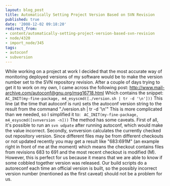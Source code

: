 ```yaml
---
layout: blog_post
title: Automatically Setting Project Version Based on SVN Revision
published: true
date: '2008-12-02 09:18:20'
redirect_from:
- content/automatically-setting-project-version-based-svn-revision
- node/4320
- import_node/345
tags:
- autoconf
- subversion
---
```


While working on a project at work I decided that the most accurate way of monitoring deployed versions of my software would be to make the version number set to the SVN repository revision. After a couple of days trying to get it to work on my own, I came across the following post: http://www.mail-archive.com/autoconf@gnu.org/msg16718.html Which contains the snippet: ` AC_INIT(my-fine-package, m4_esyscmd([./version.sh | tr -d '\n']))`
This line (at the time that autoconf is run) sets the autoconf version string to the result from the command "./version.sh | tr -d '\\n'" This is more complicated than we needed, so I simplified it to: ` AC_INIT(my-fine-package, m4_esyscmd([svnversion -n]))`
The method has some caveats. First of all, it's possible to run an `svn udpate` after running autoconf, which would make the value incorrect. Secondly, svnversion calculates the currently checked out repository version. Since different files may be from different checkouts or not updated recently you may get a result like "683:691M" (an example right in front of me at the moment) which means the checkout contains files from revisions 683 to 691 and the most recent checkout is modified (M). However, this is perfect for us because it means that we are able to know if some cobbled together version was released. Our build scripts do a autoreconf each time an official version is built, so the possibly incorrect version number (mentioned as the first caveat) should not be a problem for us.
